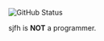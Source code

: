 ![GitHub Status](https://github-readme-stats.vercel.app/api?username=sjfhsjfh\&show_icons=true\&theme=dark\&rank_icon=github\&show=reviews,discussions_started,discussions_answered,prs_merged,prs_merged_percentage)

<!-- ![Top Langs](https://github-readme-stats.vercel.app/api/top-langs/?username=sjfhsjfh&theme=dark) -->

sjfh is **NOT** a programmer.

